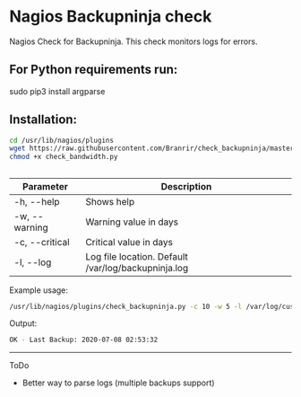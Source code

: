 # Nagios Backupninja check

Nagios Check for Backupninja. This check monitors logs for errors.

## For Python requirements run:

sudo pip3 install argparse 

## Installation:

```bash
cd /usr/lib/nagios/plugins
wget https://raw.githubusercontent.com/Branrir/check_backupninja/master/check_backupninja.py
chmod +x check_bandwidth.py
```
## 

| Parameter | Description |
| --- | --- |
| -h, --help | Shows help |
| -w, --warning | Warning value in days |
| -c, --critical | Critical value in days |
| -l, --log | Log file location. Default /var/log/backupninja.log |

Example usage:
```bash
/usr/lib/nagios/plugins/check_backupninja.py -c 10 -w 5 -l /var/log/custom/backup.log
```
Output: 
```bash
OK - Last Backup: 2020-07-08 02:53:32
```

-------
ToDo

* Better way to parse logs (multiple backups support)

